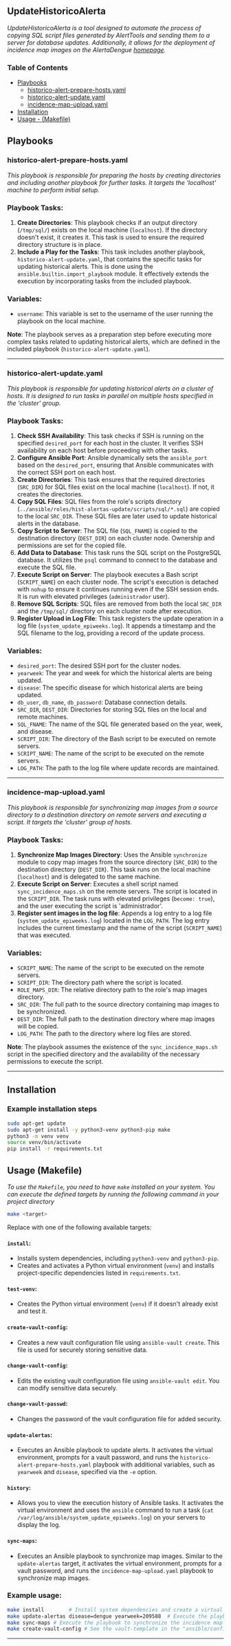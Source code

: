 ## UpdateHistoricoAlerta

*UpdateHistoricoAlerta is a tool designed to automate the process of copying SQL script files generated by AlertTools and sending them to a server for database updates. Additionally, it allows for the deployment of incidence map images on the AlertaDengue [homepage](info.dengue.mat.br/).*


### Table of Contents

- [Playbooks](#playbooks)
    - [historico-alert-prepare-hosts.yaml](#incidence-map-uploadyaml)
    - [historico-alert-update.yaml](#historico-alert-updateyaml)
    - [incidence-map-upload.yaml](#incidence-map-uploadyaml)
- [Installation](#installation)
- [Usage - (Makefile)](#usage)


## Playbooks

### historico-alert-prepare-hosts.yaml
*This playbook is responsible for preparing the hosts by creating directories and including another playbook for further tasks. It targets the 'localhost' machine to perform initial setup.*

### Playbook Tasks:
1. **Create Directories**: This playbook checks if an output directory (`/tmp/sql/`) exists on the local machine (`localhost`). If the directory doesn't exist, it creates it. This task is used to ensure the required directory structure is in place.
2. **Include a Play for the Tasks**: This task includes another playbook, `historico-alert-update.yaml`, that contains the specific tasks for updating historical alerts. This is done using the `ansible.builtin.import_playbook` module. It effectively extends the execution by incorporating tasks from the included playbook.

### Variables:
- `username`: This variable is set to the username of the user running the playbook on the local machine.

**Note**: The playbook serves as a preparation step before executing more complex tasks related to updating historical alerts, which are defined in the included playbook (`historico-alert-update.yaml`).

---
### historico-alert-update.yaml
*This playbook is responsible for updating historical alerts on a cluster of hosts. It is designed to run tasks in parallel on multiple hosts specified in the 'cluster' group.*
### Playbook Tasks:
1. **Check SSH Availability**: This task checks if SSH is running on the specified `desired_port` for each host in the cluster. It verifies SSH availability on each host before proceeding with other tasks.
2. **Configure Ansible Port**: Ansible dynamically sets the `ansible_port` based on the `desired_port`, ensuring that Ansible communicates with the correct SSH port on each host.
3. **Create Directories**: This task ensures that the required directories (`SRC_DIR`) for SQL files exist on the local machine (`localhost`). If not, it creates the directories.
4. **Copy SQL Files**: SQL files from the role's scripts directory (`../ansible/roles/hist-alertas-update/scripts/sql/*.sql`) are copied to the local `SRC_DIR`. These SQL files are later used to update historical alerts in the database.
5. **Copy Script to Server**: The SQL file (`SQL_FNAME`) is copied to the destination directory (`DEST_DIR`) on each cluster node. Ownership and permissions are set for the copied file.
6. **Add Data to Database**: This task runs the SQL script on the PostgreSQL database. It utilizes the `psql` command to connect to the database and execute the SQL file.
7. **Execute Script on Server**: The playbook executes a Bash script (`SCRIPT_NAME`) on each cluster node. The script's execution is detached with `nohup` to ensure it continues running even if the SSH session ends. It is run with elevated privileges (`administrador` user).
8. **Remove SQL Scripts**: SQL files are removed from both the local `SRC_DIR` and the `/tmp/sql/` directory on each cluster node after execution.
9. **Register Upload in Log File**: This task registers the update operation in a log file (`system_update_epiweeks.log`). It appends a timestamp and the SQL filename to the log, providing a record of the update process.

### Variables:
- `desired_port`: The desired SSH port for the cluster nodes.
- `yearweek`: The year and week for which the historical alerts are being updated.
- `disease`: The specific disease for which historical alerts are being updated.
- `db_user`, `db_name`, `db_password`: Database connection details.
- `SRC_DIR`, `DEST_DIR`: Directories for storing SQL files on the local and remote machines.
- `SQL_FNAME`: The name of the SQL file generated based on the year, week, and disease.
- `SCRIPT_DIR`: The directory of the Bash script to be executed on remote servers.
- `SCRIPT_NAME`: The name of the script to be executed on the remote servers.
- `LOG_PATH`: The path to the log file where update records are maintained.

___
### incidence-map-upload.yaml

*This playbook is responsible for synchronizing map images from a source directory to a destination directory on remote servers and executing a script. It targets the 'cluster' group of hosts.*

### Playbook Tasks:
1. **Synchronize Map Images Directory**: Uses the Ansible `synchronize` module to copy map images from the source directory (`SRC_DIR`) to the destination directory (`DEST_DIR`). This task runs on the local machine (`localhost`) and is delegated to the same machine.
2. **Execute Script on Server**: Executes a shell script named `sync_incidence_maps.sh` on the remote servers. The script is located in the `SCRIPT_DIR`. The task runs with elevated privileges (`become: true`), and the user executing the script is 'administrador'.
3. **Register sent images in the log file**: Appends a log entry to a log file (`system_update_epiweeks.log`) located in the `LOG_PATH`. The log entry includes the current timestamp and the name of the script (`SCRIPT_NAME`) that was executed.

### Variables:
- `SCRIPT_NAME`: The name of the script to be executed on the remote servers.
- `SCRIPT_DIR`: The directory path where the script is located.
- `ROLE_MAPS_DIR`: The relative directory path to the role's map images directory.
- `SRC_DIR`: The full path to the source directory containing map images to be synchronized.
- `DEST_DIR`: The full path to the destination directory where map images will be copied.
- `LOG_PATH`: The path to the directory where log files are stored.

**Note**: The playbook assumes the existence of the `sync_incidence_maps.sh` script in the specified directory and the availability of the necessary permissions to execute the script.
___
## Installation

### Example installation steps
```bash
sudo apt-get update
sudo apt-get install -y python3-venv python3-pip make
python3 -m venv venv
source venv/bin/activate
pip install -r requirements.txt
``` 
## Usage (Makefile)

*To use the `Makefile`, you need to have `make` installed on your system. You can execute the defined targets by running the following command in your project directory*

```bash
make <target>
``` 

Replace *<target>* with one of the following available targets:

#### `install`:
- Installs system dependencies, including `python3-venv` and `python3-pip`.
- Creates and activates a Python virtual environment (`venv`) and installs project-specific dependencies listed in `requirements.txt`.

#### `test-venv`:
- Creates the Python virtual environment (`venv`) if it doesn't already exist and test it.

#### `create-vault-config`:
- Creates a new vault configuration file using `ansible-vault create`. This file is used for securely storing sensitive data.

#### `change-vault-config`:
- Edits the existing vault configuration file using `ansible-vault edit`. You can modify sensitive data securely.

#### `change-vault-passwd`:
- Changes the password of the vault configuration file for added security.

#### `update-alertas`:
- Executes an Ansible playbook to update alerts. It activates the virtual environment, prompts for a vault password, and runs the `historico-alert-prepare-hosts.yaml` playbook with additional variables, such as `yearweek` and `disease`, specified via the `-e` option.

#### `history`:
- Allows you to view the execution history of Ansible tasks. It activates the virtual environment and uses the `ansible` command to run a task (`cat /var/log/ansible/system_update_epiweeks.log`) on your servers to display the log.

#### `sync-maps`:
- Executes an Ansible playbook to synchronize map images. Similar to the `update-alertas` target, it activates the virtual environment, prompts for a vault password, and runs the `incidence-map-upload.yaml` playbook to synchronize map images.

### Example usage:
```bash
make install        # Install system dependencies and create a virtual environment.
make update-alertas disease=dengue yearweek=209588  # Execute the playbook to update alerts.
make sync-maps # Execute the playbook to synchronize the incidence map images.
make create-vault-config # See the vault-template in the "ansible/config" directory to configure your variables.
```

--- 

